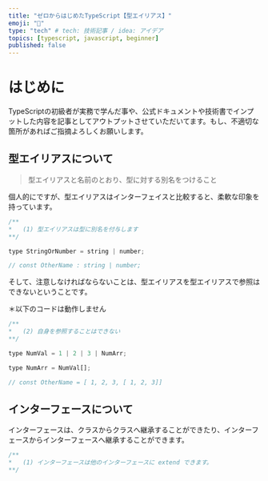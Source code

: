 ```yaml
---
title: "ゼロからはじめたTypeScript【型エイリアス】"
emoji: "🕌"
type: "tech" # tech: 技術記事 / idea: アイデア
topics: [typescript, javascript, beginner]
published: false
---
```

# はじめに
TypeScriptの初級者が実務で学んだ事や、公式ドキュメントや技術書でインプットした内容を記事としてアウトプットさせていただいてます。もし、不適切な箇所があればご指摘よろしくお願いします。

## 型エイリアスについて
>型エイリアスと名前のとおり、型に対する別名をつけること

個人的にですが、型エイリアスはインターフェイスと比較すると、柔軟な印象を持っています。

```typescript:script.js
/**
*   (1) 型エイリアスは型に別名を付与します
**/

type StringOrNumber = string | number;

// const OtherName : string | number;
```

そして、注意しなければならないことは、型エイリアスを型エイリアスで参照はできないということです。

＊以下のコードは動作しません
```typescript:script.js
/**
*   (2) 自身を参照することはできない
**/

type NumVal = 1 | 2 | 3 | NumArr;

type NumArr = NumVal[];

// const OtherName = [ 1, 2, 3, [ 1, 2, 3]]
```

## インターフェースについて

インターフェースは、クラスからクラスへ継承することができたり、インターフェースからインターフェースへ継承することができます。

```typescript:script.js
/**
*   (1) インターフェースは他のインターフェースに extend できます。
**/

```
